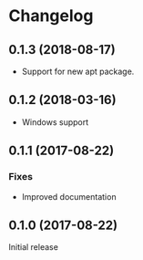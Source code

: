 # Changelog

## 0.1.3 (2018-08-17)

- Support for new apt package.

## 0.1.2 (2018-03-16)

- Windows support

## 0.1.1 (2017-08-22)

### Fixes

- Improved documentation

## 0.1.0 (2017-08-22)

Initial release
